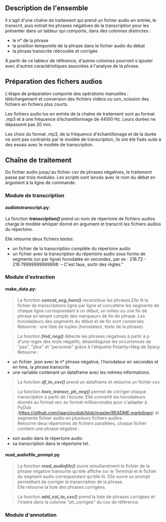 ## Description de l'ensemble
 Il s'agit d'une chaîne de traitement qui prend un fichier audio en entrée, le transcrit, puis extrait les phrases négatives de la transcription pour les présenter dans un tableur qui comporte, dans des colonnes distinctes :
 
 - le n° de la phrase
 - la position temporelle de la phrase dans le fichier audio du débat
 - la phrase transcrite réécoutée et corrigée
 
À partir de ce tableur de référence, d'autres colonnes pourront s'ajouter avec d'autres caractéristiques associées à l'analyse de la phrase.

## Préparation des fichers audios
L'étape de préparation comporte des opérations manuelles : téléchargement et conversion des fichiers vidéos ou son, scission des fichiers en fichiers plus courts.

Les fichiers audio lus en entrée de la chaîne de traitement sont au format .mp3 et à une fréquence d’échantillonnage de 44100 Hz. Leurs durées ne dépassent pas 20 min.

Les choix du format .mp3, de la fréquence d'échantillonage et de la durée ne sont pas contraints par le modèle de transcription, ils ont été fixés suite à des essais avec le modèle de transcription.

## Chaîne de traitement
Du fichier audio jusqu'au fichier csv de phrases négatives, le traitement passe par trois modules. Les scripts sont lancés avec le nom du débat en argument à la ligne de commande.

### Module de transcription
#### audiototranscript.py:

La fonction ***transcription()*** prend un nom de répertoire de fichiers audios charge le modèle whisper donné en argument et transcrit les fichiers audios du répertoire.

Elle retourne deux fichiers textes:
- un fichier de la transcription complète du répertoire audio
- un fichier avec la transcription du répertoire audio sous forme de segments (un par ligne) horodatée en secondes, par ex : 218.72 - 219.79999999999998:  – C'est faux, sortir des règles."

### Module d'extraction

#### make_data.py:
> La fonction ***concat_seg_horo()*** reconstitue les phrases.Elle lit le fichier de transcriptions ligne par ligne et concatène les segments de chaque ligne correspondant à un début, un milieu ou une fin de phrase en tenant compte des marqueurs de fin de phrase. Les horodadeurs des segments du début et de fin sont conservés.\
Retourne : une liste de tuples (horodateur, texte de la phrase).

> La fonction ***find_neg()*** détecte les phrases négatives à partir à p. d'une regex des mots négatifs, désambiguïse les occurrences de "pas", "plus" et "personne" grâce à l'étiquette Polarity=Neg de Spacy.\
Retourne :
- un fichier .json avec le n° phrase négative, l'horodateur en secondes et en hms, la phrase transcrite.
- une variable contenant un dataframe avec les mêmes informations.

> La fonction ***df_to_csv()*** prend un dataframe et retourne un fichier csv.

> La fonction ***horo_transcr_ph_neg()*** permet de corriger chaque transcription à partir de l'écoute. Elle convertit les horodateurs donnés au format sec au format millisecondes pour s'adapter à PyDub (https://github.com/jiaaro/pydub/blob/master/README.markdown) et segmente fichier audio en plusieurs fichiers audios.\
Retourne deux répertoires de fichiers parallèles, chaque fichier contient une phrase négative :
- son audio dans le répertoire audio
- sa transcription dans le répertoire txt.

#### read_audiofile_prompt.py

> La fonction ***read_audiofile()*** ouvre simultanément le fichier de la phrase négative transcrite qu'elle affiche sur le Terminal et le fichier du segment audio correspondant qu'elle lit. Elle ouvre un prompt permettant de corriger la transcription de la phrase.\
Elle retourne la liste des phrases corrigées.

> La fonction ***add_col_to_csv()*** prend la liste de phrases corrigées et l'insère dans la colonne "ph_corrigee" du csv de référence.

### Module d'annotation


